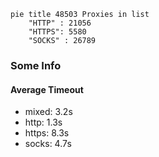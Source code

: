 
```mermaid
pie title 48503 Proxies in list
    "HTTP" : 21056
    "HTTPS": 5580
    "SOCKS" : 26789
```

### Some Info
#### Average Timeout

- mixed: 3.2s
- http: 1.3s
- https: 8.3s
- socks: 4.7s